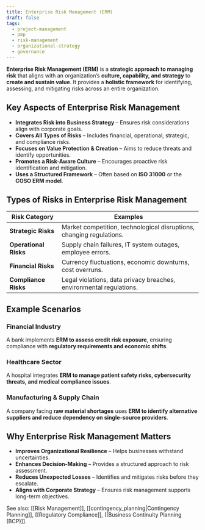 ```yaml
---
title: Enterprise Risk Management (ERM)
draft: false
tags:
  - project-management
  - pmp
  - risk-management
  - organizational-strategy
  - governance
---
```


**Enterprise Risk Management (ERM)** is a **strategic approach to managing risk** that aligns with an organization’s **culture, capability, and strategy** to **create and sustain value**. It provides a **holistic framework** for identifying, assessing, and mitigating risks across an entire organization.

## **Key Aspects of Enterprise Risk Management**
- **Integrates Risk into Business Strategy** – Ensures risk considerations align with corporate goals.
- **Covers All Types of Risks** – Includes financial, operational, strategic, and compliance risks.
- **Focuses on Value Protection & Creation** – Aims to reduce threats and identify opportunities.
- **Promotes a Risk-Aware Culture** – Encourages proactive risk identification and mitigation.
- **Uses a Structured Framework** – Often based on **ISO 31000** or the **COSO ERM model**.

## **Types of Risks in Enterprise Risk Management**
| **Risk Category**      | **Examples** |
|----------------------|------------------------------------------------|
| **Strategic Risks**  | Market competition, technological disruptions, changing regulations. |
| **Operational Risks** | Supply chain failures, IT system outages, employee errors. |
| **Financial Risks**  | Currency fluctuations, economic downturns, cost overruns. |
| **Compliance Risks** | Legal violations, data privacy breaches, environmental regulations. |

## **Example Scenarios**

### **Financial Industry**
A bank implements **ERM to assess credit risk exposure**, ensuring compliance with **regulatory requirements and economic shifts**.

### **Healthcare Sector**
A hospital integrates **ERM to manage patient safety risks, cybersecurity threats, and medical compliance issues**.

### **Manufacturing & Supply Chain**
A company facing **raw material shortages** uses **ERM to identify alternative suppliers and reduce dependency on single-source providers**.

## **Why Enterprise Risk Management Matters**
- **Improves Organizational Resilience** – Helps businesses withstand uncertainties.
- **Enhances Decision-Making** – Provides a structured approach to risk assessment.
- **Reduces Unexpected Losses** – Identifies and mitigates risks before they escalate.
- **Aligns with Corporate Strategy** – Ensures risk management supports long-term objectives.

See also: [[Risk Management]], [[contingency_planning|Contingency Planning]], [[Regulatory Compliance]], [[Business Continuity Planning (BCP)]].
